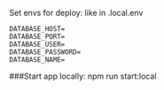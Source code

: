 Set envs for deploy: like in .local.env

```dotenv
DATABASE_HOST=
DATABASE_PORT=
DATABASE_USER=
DATABASE_PASSWORD=
DATABASE_NAME=
```

###Start app locally: npm run start:local
